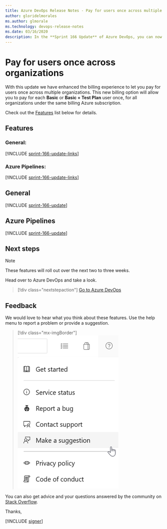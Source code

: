 ```yaml
---
title: Azure DevOps Release Notes - Pay for users once across multiple organizations
author: gloridelmorales
ms.author: glmorale
ms.technology: devops-release-notes
ms.date: 03/16/2020
description: In the **Sprint 166 Update** of Azure DevOps, you can now pay for users once across multiple organizations.
---
```




# Pay for users once across organizations

With this update we have enhanced the billing experience to let you pay for users once across multiple organizations. This new billing option will allow you to pay for each **Basic** or **Basic + Test Plan** user once, for all organizations under the same billing Azure subscription.  

Check out the [Features](#features) list below for details.

## Features

### General:

[!INCLUDE [sprint-166-update-links](includes/general/sprint-166-update-links.md)]

### Azure Pipelines:

[!INCLUDE [sprint-166-update-links](includes/pipelines/sprint-166-update-links.md)]

## General

[!INCLUDE [sprint-166-update](includes/general/sprint-166-update.md)]

## Azure Pipelines

[!INCLUDE [sprint-166-update](includes/pipelines/sprint-166-update.md)]

## Next steps

> [!NOTE]
> These features will roll out over the next two to three weeks.

Head over to Azure DevOps and take a look.

> [!div class="nextstepaction"]
> [Go to Azure DevOps](https://go.microsoft.com/fwlink/?LinkId=307137&campaign=o~msft~docs~product-vsts~release-notes)

## Feedback

We would love to hear what you think about these features. Use the help menu to report a problem or provide a suggestion.

> [!div class="mx-imgBorder"]
> ![Make a suggestion](../media/make-a-suggestion.png)

You can also get advice and your questions answered by the community on [Stack Overflow](https://stackoverflow.com/questions/tagged/azure-devops).

Thanks,

[!INCLUDE [signer](includes/signer/signer.md)]